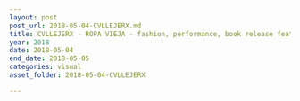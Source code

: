 ```yaml
---
layout: post
post_url: 2018-05-04-CVLLEJERX.md
title: CVLLEJERX - ROPA VIEJA - fashion, performance, book release featuring - Park Hyun Gi, Lu Yim, Maya Lin, Coco Madrid, Natashia Green, Kohinoorgasm
year: 2018
date: 2018-05-04
end_date: 2018-05-05
categories: visual
asset_folder: 2018-05-04-CVLLEJERX

---
```

